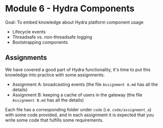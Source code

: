 # Module 6 - Hydra Components

Goal: To embed knowledge about Hydra platform component usage

- Lifecycle events
- Threadsafe vs. non-threadsafe logging
- Bootstrapping components

## Assignments
We have covered a good part of Hydra functionality, it's time to put this knowledge into practice with some assignments:

- Assignment A: broadcasting events (the file `Assignment A.md` has all the details)
- Assignment B: keeping a cache of users in the gateway (the file `Assignment B.md` has all the details)

Each file has a corresponding folder under `code` (i.e. `code/assignment_a`) with some code provided, and in each
assignment it is expected that you write some code that fulfills some requirements.

